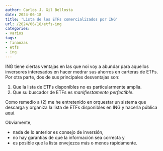 ```yaml
---
author: Carlos J. Gil Bellosta
date: 2024-06-18
title: 'Lista de los ETFs comercializados por ING'
url: /2024/06/18/etfs-ing
categories:
- varios
tags:
- finanzas
- etfs
- ing
---
```


ING tiene ciertas ventajas en las que noi voy a abundar para aquellos inversores interesados en hacer medrar sus ahorros en carteras de ETFs. Por otra parte, dos de sus principales desventajas son:

1. Que la lista de ETFs disponibles no es particularmente amplia.
2. Que su buscador de ETFs es _manifiestamente perfectible_.

Como remedio a (2) me he entretenido en orquestar un sistema que descarga y organiza la lista de ETFs disponibles en ING y hacerla pública
[aquí](https://docs.google.com/spreadsheets/d/1X09sJIe-LhEdpHsf5dzOK-APioXWZ6Y21740Qv4DraM/edit?usp=sharing).

Obviamente,

* nada de lo anterior es consejo de inversión,
* no hay garantías de que la información sea correcta y
* es posible que la lista envejezca más o menos rápidamente.

